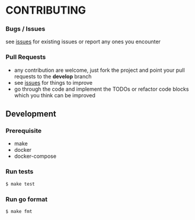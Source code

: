 # CONTRIBUTING


### Bugs / Issues

see [issues](https://github.com/micov6/go-argparse/issues) for existing issues or report any ones you encounter

### Pull Requests

- any contribution are welcome, just fork the project and point your pull requests to the **develop** branch
- see [issues](https://github.com/micov6/go-argparse/issues) for things to improve
- go through the code and implement the TODOs or refactor code blocks which you think can be improved

## Development

### Prerequisite
- make
- docker
- docker-compose

### Run tests
```bash
$ make test
```

### Run go format
```bash
$ make fmt
```
